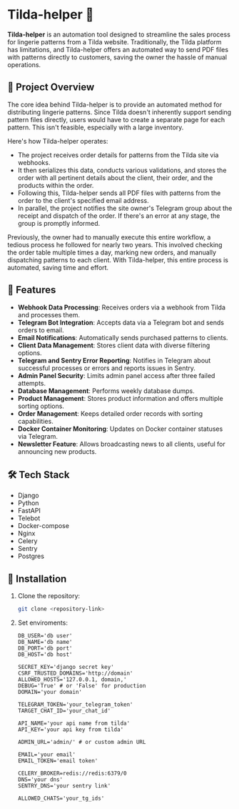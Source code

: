 # Tilda-helper 🚀

**Tilda-helper** is an automation tool designed to streamline the sales process for lingerie patterns from a Tilda website. Traditionally, the Tilda platform has limitations, and Tilda-helper offers an automated way to send PDF files with patterns directly to customers, saving the owner the hassle of manual operations.

## 🎯 Project Overview

The core idea behind Tilda-helper is to provide an automated method for distributing lingerie patterns. Since Tilda doesn't inherently support sending pattern files directly, users would have to create a separate page for each pattern. This isn't feasible, especially with a large inventory.

Here's how Tilda-helper operates:
- The project receives order details for patterns from the Tilda site via webhooks.
- It then serializes this data, conducts various validations, and stores the order with all pertinent details about the client, their order, and the products within the order.
- Following this, Tilda-helper sends all PDF files with patterns from the order to the client's specified email address.
- In parallel, the project notifies the site owner's Telegram group about the receipt and dispatch of the order. If there's an error at any stage, the group is promptly informed.

Previously, the owner had to manually execute this entire workflow, a tedious process he followed for nearly two years. This involved checking the order table multiple times a day, marking new orders, and manually dispatching patterns to each client. With Tilda-helper, this entire process is automated, saving time and effort.

## 🌟 Features

- **Webhook Data Processing**: Receives orders via a webhook from Tilda and processes them.
- **Telegram Bot Integration**: Accepts data via a Telegram bot and sends orders to email.
- **Email Notifications**: Automatically sends purchased patterns to clients.
- **Client Data Management**: Stores client data with diverse filtering options.
- **Telegram and Sentry Error Reporting**: Notifies in Telegram about successful processes or errors and reports issues in Sentry.
- **Admin Panel Security**: Limits admin panel access after three failed attempts.
- **Database Management**: Performs weekly database dumps.
- **Product Management**: Stores product information and offers multiple sorting options.
- **Order Management**: Keeps detailed order records with sorting capabilities.
- **Docker Container Monitoring**: Updates on Docker container statuses via Telegram.
- **Newsletter Feature**: Allows broadcasting news to all clients, useful for announcing new products.

## 🛠️ Tech Stack

- Django
- Python
- FastAPI
- Telebot
- Docker-compose
- Nginx
- Celery
- Sentry
- Postgres

## 🔧 Installation

1. Clone the repository:
   ```bash
   git clone <repository-link>
   ```


2. Set enviroments:
    ```DB_PASS='db pass'
    DB_USER='db user'
    DB_NAME='db name'
    DB_PORT='db port'
    DB_HOST='db host'
    
    SECRET_KEY='django secret key'
    CSRF_TRUSTED_DOMAINS='http://domain'
    ALLOWED_HOSTS='127.0.0.1, domain,'
    DEBUG='True' # or 'False' for production
    DOMAIN='your domain'
    
    TELEGRAM_TOKEN='your_telegram_token'
    TARGET_CHAT_ID='your_chat_id'
    
    API_NAME='your api name from tilda'
    API_KEY='your api key from tilda'
    
    ADMIN_URL='admin/' # or custom admin URL
    
    EMAIL='your email'
    EMAIL_TOKEN='email token'
    
    CELERY_BROKER=redis://redis:6379/0
    DNS='your dns'
    SENTRY_DNS='your sentry link'
    
    ALLOWED_CHATS='your_tg_ids'
   ```